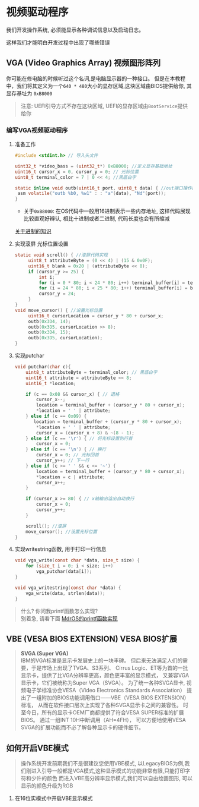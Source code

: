 # 视频驱动程序

我们开发操作系统, 必须能显示各种调试信息以及启动日志。

这样我们才能明白开发过程中出现了哪些错误

## VGA (Video Graphics Array) 视频图形阵列

你可能在修电脑的时候听过这个名词,是电脑显示器的一种接口。
但是在本教程中，我们将其定义为一个`640 * 480`大小的显存区域,这块区域由BIOS提供给你,
其显存基址为 `0xB8000`

> 注意: UEFI引导方式不存在这块区域, UEFI的显存区域由`BootService`提供给你

### 编写VGA视频驱动程序

1. 准备工作

   ```c
   #include <stdint.h> // 导入头文件

   uint32_t *video_bass = (uint32_t*) 0xB8000; //定义显存基础地址
   uint16_t cursor_x = 0, cursor_y = 0; // 光标位置
   uint8_t terminal_color = 7 | 0 << 4; //黑底白字

   static inline void outb(uint16_t port, uint8_t data) { //out端口操作函数 (建议您放到io.h头文件中, io.h专门用于IO端口操作)
    asm volatile("outb %b0, %w1" : : "a"(data), "Nd"(port));
   }
   ```

    - 关于`0xB8000`: 在OS代码中一般用16进制表示一些内存地址, 这样代码展现比较直观好辨认, 相比十进制或者二进制,
      代码长度也会有所缩减

   [关于进制的知识](/教程/番外/77_关于进制.md)

2. 实现滚屏 光标位置设置

   ```c
   static void scroll() { //滚屏代码实现
        uint8_t attributeByte = (0 << 4) | (15 & 0x0F);
        uint16_t blank = 0x20 | (attributeByte << 8);
        if (cursor_y >= 25) {
            int i;
            for (i = 0 * 80; i < 24 * 80; i++) terminal_buffer[i] = terminal_buffer[i + 80];
            for (i = 24 * 80; i < 25 * 80; i++) terminal_buffer[i] = blank;
            cursor_y = 24;
        }
   }
   void move_cursor() { //设置光标位置
        uint16_t cursorLocation = cursor_y * 80 + cursor_x;
        outb(0x3D4, 14);
        outb(0x3D5, cursorLocation >> 8);
        outb(0x3D4, 15);
        outb(0x3D5, cursorLocation);
   }
   ```

3. 实现putchar

   ```c
   void putchar(char c){
       uint8_t attributeByte = terminal_color; // 黑底白字
       uint16_t attribute = attributeByte << 8;
       uint16_t *location;

       if (c == 0x08 && cursor_x) { // 退格
           cursor_x--;
           location = terminal_buffer + (cursor_y * 80 + cursor_x);
           *location = ' ' | attribute;
       } else if (c == 0x09) {
          location = terminal_buffer + (cursor_y * 80 + cursor_x);
           *location = ' ' | attribute;
           cursor_x = (cursor_x + 8) & ~(8 - 1);
       } else if (c == '\r') { // 将光标设置到行首
           cursor_x = 0;
       } else if (c == '\n') { // 换行
           cursor_x = 0; // 光标回首
           cursor_y++; // 下一行
       } else if (c >= ' ' && c <= '~') {
           location = terminal_buffer + (cursor_y * 80 + cursor_x);
           *location = c | attribute;
           cursor_x++;
       }

       if (cursor_x >= 80) { // x轴输出溢出自动换行
           cursor_x = 0;
           cursor_y++;
       }

       scroll(); //滚屏
       move_cursor(); //设置光标位置
   }
   ```

4. 实现writestring函数, 用于打印一行信息

   ```c
   void vga_write(const char *data, size_t size) {
       for (size_t i = 0; i < size; i++)
           vga_putchar(data[i]);
   }

   void vga_writestring(const char *data) {
       vga_write(data, strlen(data));
   }
   ```

> 什么? 你问我printf函数怎么实现?\
> 别着急, 请看下面
> [MdrOS的printf函数实现](/教程/示例代码/项目/mdrOS/printf.c)

## VBE (VESA BIOS EXTENSION) VESA BIOS扩展

> **SVGA (Super VGA)**\
> IBM的VGA标准是显示卡发展史上的一块丰碑。
> 但后来无法满足人们的需要，于是市场上出现了TVGA、S3系列、
> Cirrus Logic、ET等为首的一批显示卡，提供了比VGA分辨率更高，颜色更丰富的显示模式，
> 又兼容VGA显示卡，它们被统称为Super VGA（SVGA）。
> 为了统一各种SVGA显卡,
> 视频电子学标准协会VESA（Video Electronics Standards Association）
> 提出了一组附加的BIOS功能调用借口——VBE（VESA BIOS EXTENSION）标准，
> 从而在软件接口层次上实现了各种SVGA显示卡之间的兼容性。
> 时至今日，所有的显示卡OEM厂商都提供了符合VESA SUPER标准的扩展BIOS。
> 通过一组INT 10H中断调用（AH=4FH），
> 可以方便地使用VESA SVGA的扩展功能而不必了解各种显示卡的硬件细节。

## 如何开启VBE模式

> 操作系统开发前期我们不是很建议您使用VBE模式,
> 以LegacyBIOS为例,我们刚进入引导一般都是VGA模式,这种显示模式的功能非常有限,只能打印字符和少许的颜色
> 而进入VBE高分辨率显示模式,我们可以自由绘画图形, 可以显示的颜色升级为RGB

1. 在16位实模式中开启VBE显示模式

   ```c

   ```
